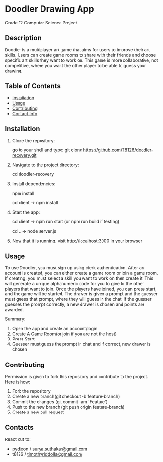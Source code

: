 # Doodler Drawing App

Grade 12 Computer Science Project

## Description

Doodler is a multiplayer art game that aims for users to improve their art skills. Users can create game rooms to share with their friends and choose specific art skills they want to work on. This game is more collaborative, not competitive, where you want the other player to be able to guess your drawing. 

## Table of Contents
- [Installation](#installation)
- [Usage](#usage)
- [Contributing](#contributing)
- [Contact Info](#contacts)

## Installation

1. Clone the repository:

   go to your shell and type: git clone https://github.com/T8126/doodler-recovery.git

2. Navigate to the project directory:
   
   cd doodler-recovery

3. Install dependencies:

   npm install
   
   cd client -> npm install

4. Start the app:

   cd client -> npm run start (or npm run build if testing)
   
   cd .. -> node server.js
   

5. Now that it is running, visit http://localhost:3000 in your browser

## Usage
To use Doodler, you must sign up using clerk authentication. After an account is created, you can either create a game room or join a game room. If creating, you must select a skill you want to work on then create it. This will generate a unique alphanumeric code for you to give to the other players that want to join. Once the players have joined, you can press start, and the game will be started. The drawer is given a prompt and the guesser must guess that prompt, where they will guess in the chat. If the guesser guesses the prompt correctly, a new drawer is chosen and points are awarded.

Summary:
1. Open the app and create an account/login
2. Create A Game Room(or join if you are not the host)
3. Press Start
4. Guesser must guess the prompt in chat and if correct, new drawer is chosen

## Contributing
Permission is given to fork this repository and contribute to the project. Here is how:

1. Fork the repository
2. Create a new branch(git checkout -b feature-branch)
3. Commit the changes (git commit -am 'Feature')
4. Push to the new branch (git push origin feature-branch)
5. Create a new pull request

## Contacts

React out to:
- pydjeon / surya.suthakar@gmail.com
- t8126 / timothyriddolls@gmail.com